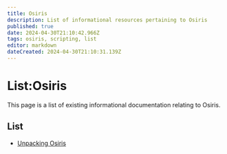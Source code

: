 ```yaml
---
title: Osiris
description: List of informational resources pertaining to Osiris
published: true
date: 2024-04-30T21:10:42.966Z
tags: osiris, scripting, list
editor: markdown
dateCreated: 2024-04-30T21:10:31.139Z
---
```


# List:Osiris
This page is a list of existing informational documentation relating to Osiris.

## List
- [Unpacking Osiris](unpacking-osiris)